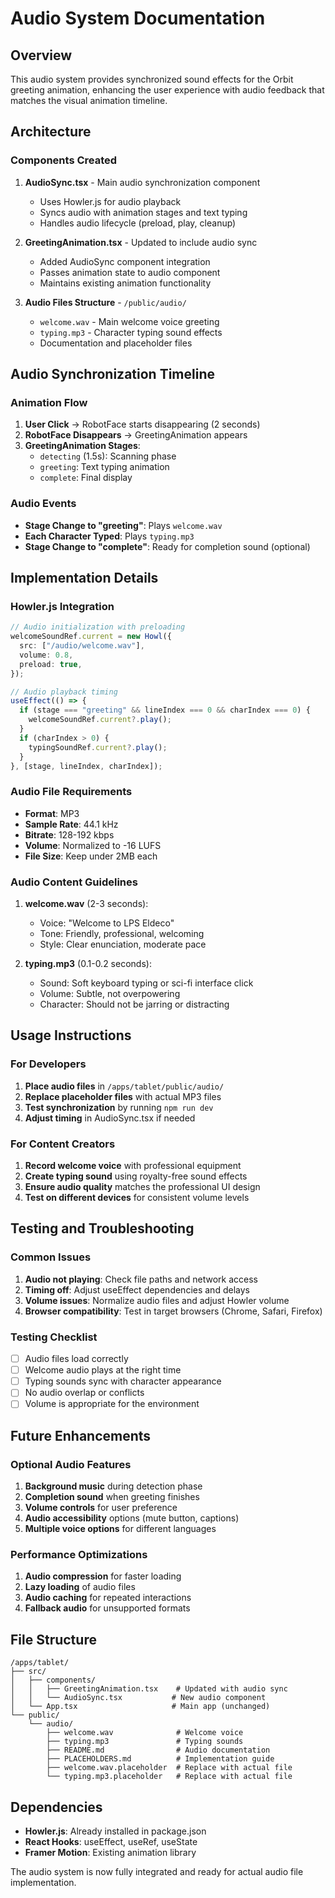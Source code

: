# Audio System Documentation

## Overview
This audio system provides synchronized sound effects for the Orbit greeting animation, enhancing the user experience with audio feedback that matches the visual animation timeline.

## Architecture

### Components Created

1. **AudioSync.tsx** - Main audio synchronization component
   - Uses Howler.js for audio playback
   - Syncs audio with animation stages and text typing
   - Handles audio lifecycle (preload, play, cleanup)

2. **GreetingAnimation.tsx** - Updated to include audio sync
   - Added AudioSync component integration
   - Passes animation state to audio component
   - Maintains existing animation functionality

3. **Audio Files Structure** - `/public/audio/`
   - `welcome.wav` - Main welcome voice greeting
   - `typing.mp3` - Character typing sound effects
   - Documentation and placeholder files

## Audio Synchronization Timeline

### Animation Flow
1. **User Click** → RobotFace starts disappearing (2 seconds)
2. **RobotFace Disappears** → GreetingAnimation appears
3. **GreetingAnimation Stages**:
   - `detecting` (1.5s): Scanning phase
   - `greeting`: Text typing animation
   - `complete`: Final display

### Audio Events
- **Stage Change to "greeting"**: Plays `welcome.wav`
- **Each Character Typed**: Plays `typing.mp3` 
- **Stage Change to "complete"**: Ready for completion sound (optional)

## Implementation Details

### Howler.js Integration
```typescript
// Audio initialization with preloading
welcomeSoundRef.current = new Howl({
  src: ["/audio/welcome.wav"],
  volume: 0.8,
  preload: true,
});

// Audio playback timing
useEffect(() => {
  if (stage === "greeting" && lineIndex === 0 && charIndex === 0) {
    welcomeSoundRef.current?.play();
  }
  if (charIndex > 0) {
    typingSoundRef.current?.play();
  }
}, [stage, lineIndex, charIndex]);
```

### Audio File Requirements
- **Format**: MP3
- **Sample Rate**: 44.1 kHz
- **Bitrate**: 128-192 kbps
- **Volume**: Normalized to -16 LUFS
- **File Size**: Keep under 2MB each

### Audio Content Guidelines
1. **welcome.wav** (2-3 seconds):
   - Voice: "Welcome to LPS Eldeco"
   - Tone: Friendly, professional, welcoming
   - Style: Clear enunciation, moderate pace

2. **typing.mp3** (0.1-0.2 seconds):
   - Sound: Soft keyboard typing or sci-fi interface click
   - Volume: Subtle, not overpowering
   - Character: Should not be jarring or distracting

## Usage Instructions

### For Developers
1. **Place audio files** in `/apps/tablet/public/audio/`
2. **Replace placeholder files** with actual MP3 files
3. **Test synchronization** by running `npm run dev`
4. **Adjust timing** in AudioSync.tsx if needed

### For Content Creators
1. **Record welcome voice** with professional equipment
2. **Create typing sound** using royalty-free sound effects
3. **Ensure audio quality** matches the professional UI design
4. **Test on different devices** for consistent volume levels

## Testing and Troubleshooting

### Common Issues
1. **Audio not playing**: Check file paths and network access
2. **Timing off**: Adjust useEffect dependencies and delays
3. **Volume issues**: Normalize audio files and adjust Howler volume
4. **Browser compatibility**: Test in target browsers (Chrome, Safari, Firefox)

### Testing Checklist
- [ ] Audio files load correctly
- [ ] Welcome audio plays at the right time
- [ ] Typing sounds sync with character appearance
- [ ] No audio overlap or conflicts
- [ ] Volume is appropriate for the environment

## Future Enhancements

### Optional Audio Features
1. **Background music** during detection phase
2. **Completion sound** when greeting finishes
3. **Volume controls** for user preference
4. **Audio accessibility** options (mute button, captions)
5. **Multiple voice options** for different languages

### Performance Optimizations
1. **Audio compression** for faster loading
2. **Lazy loading** of audio files
3. **Audio caching** for repeated interactions
4. **Fallback audio** for unsupported formats

## File Structure
```
/apps/tablet/
├── src/
│   ├── components/
│   │   ├── GreetingAnimation.tsx    # Updated with audio sync
│   │   └── AudioSync.tsx           # New audio component
│   └── App.tsx                     # Main app (unchanged)
└── public/
    └── audio/
        ├── welcome.wav              # Welcome voice
        ├── typing.mp3               # Typing sounds
        ├── README.md                # Audio documentation
        ├── PLACEHOLDERS.md          # Implementation guide
        ├── welcome.wav.placeholder  # Replace with actual file
        └── typing.mp3.placeholder   # Replace with actual file
```

## Dependencies
- **Howler.js**: Already installed in package.json
- **React Hooks**: useEffect, useRef, useState
- **Framer Motion**: Existing animation library

The audio system is now fully integrated and ready for actual audio file implementation.